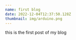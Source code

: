 ```yaml
---
name: first blog
date: 2022-12-04T12:37:50.128Z
thumbnail: img/arduino.png
---
```

t﻿his is the first post of my blog